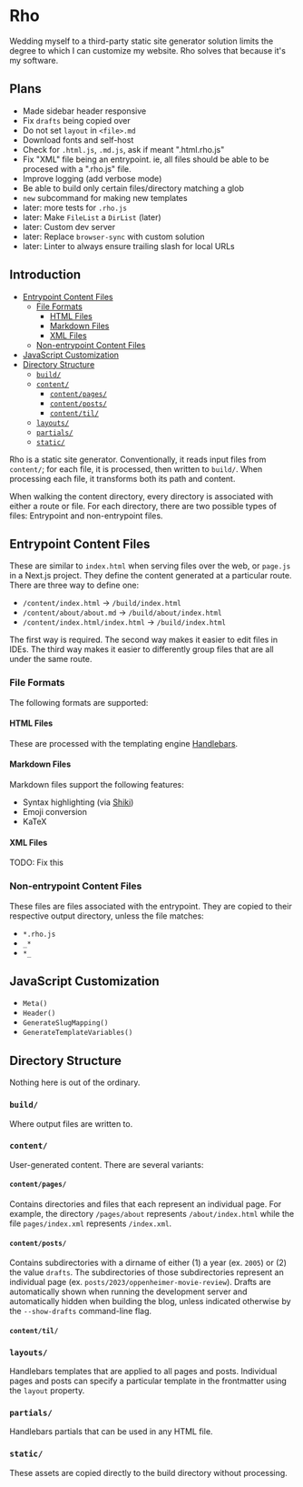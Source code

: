 # Rho <!-- omit from toc -->

Wedding myself to a third-party static site generator solution limits the degree to which I can customize my website. Rho solves that because it's my software.

## Plans <!-- omit from toc -->

- Made sidebar header responsive
- Fix `drafts` being copied over
- Do not set `layout` in `<file>.md`
- Download fonts and self-host
- Check for `.html.js`, `.md.js`, ask if meant ".html.rho.js"
- Fix "XML" file being an entrypoint. ie, all files should be able to be procesed with a ".rho.js" file.
- Improve logging (add verbose mode)
- Be able to build only certain files/directory matching a glob
- `new` subcommand for making new templates
- later: more tests for `.rho.js`
- later: Make `FileList` a `DirList` (later)
- later: Custom dev server
- later: Replace `browser-sync` with custom solution
- later: Linter to always ensure trailing slash for local URLs

## Introduction <!-- omit from toc -->

- [Entrypoint Content Files](#entrypoint-content-files)
  - [File Formats](#file-formats)
    - [HTML Files](#html-files)
    - [Markdown Files](#markdown-files)
    - [XML Files](#xml-files)
  - [Non-entrypoint Content Files](#non-entrypoint-content-files)
- [JavaScript Customization](#javascript-customization)
- [Directory Structure](#directory-structure)
  - [`build/`](#build)
  - [`content/`](#content)
    - [`content/pages/`](#contentpages)
    - [`content/posts/`](#contentposts)
    - [`content/til/`](#contenttil)
  - [`layouts/`](#layouts)
  - [`partials/`](#partials)
  - [`static/`](#static)

Rho is a static site generator. Conventionally, it reads input files from `content/`; for each file, it is processed, then written to `build/`. When processing each file, it transforms both its path and content.

When walking the content directory, every directory is associated with either a route or file. For each directory, there are two possible types of files: Entrypoint and non-entrypoint files.

## Entrypoint Content Files

These are similar to `index.html` when serving files over the web, or `page.js` in a Next.js project. They define the content generated at a particular route. There are three way to define one:

- `/content/index.html` -> `/build/index.html`
- `/content/about/about.md` -> `/build/about/index.html`
- `/content/index.html/index.html` -> `/build/index.html`

The first way is required. The second way makes it easier to edit files in IDEs. The third way makes it easier to differently group files that are all under the same route.

### File Formats

The following formats are supported:

#### HTML Files

These are processed with the templating engine [Handlebars](https://handlebarsjs.com).

#### Markdown Files

Markdown files support the following features:

- Syntax highlighting (via [Shiki](https://shiki.style))
- Emoji conversion
- KaTeX

#### XML Files

TODO: Fix this

### Non-entrypoint Content Files

These files are files associated with the entrypoint. They are copied to their respective output directory, unless the file matches:

- `*.rho.js`
- `_*`
- `*_`

## JavaScript Customization

- `Meta()`
- `Header()`
- `GenerateSlugMapping()`
- `GenerateTemplateVariables()`

## Directory Structure

Nothing here is out of the ordinary.

### `build/`

Where output files are written to.

### `content/`

User-generated content. There are several variants:

#### `content/pages/`

Contains directories and files that each represent an individual page. For example, the directory `/pages/about` represents `/about/index.html` while the file `pages/index.xml` represents `/index.xml`.

#### `content/posts/`

Contains subdirectories with a dirname of either (1) a year (ex. `2005`) or (2) the value `drafts`. The subdirectories of those subdirectories represent an individual page (ex. `posts/2023/oppenheimer-movie-review`). Drafts are automatically shown when running the development server and automatically hidden when building the blog, unless indicated otherwise by the `--show-drafts` command-line flag.

#### `content/til/`

### `layouts/`

Handlebars templates that are applied to all pages and posts. Individual pages and posts can specify a particular template in the frontmatter using the `layout` property.

### `partials/`

Handlebars partials that can be used in any HTML file.

### `static/`

These assets are copied directly to the build directory without processing.

